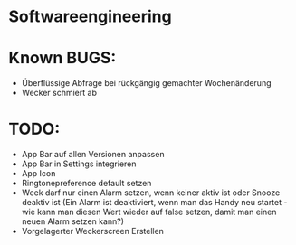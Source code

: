 Softwareengineering
===================

Known BUGS:
===========
- Überflüssige Abfrage bei rückgängig gemachter Wochenänderung
- Wecker schmiert ab

TODO:
===========
- App Bar auf allen Versionen anpassen
- App Bar in Settings integrieren
- App Icon
- Ringtonepreference default setzen
- Week darf nur einen Alarm setzen, wenn keiner aktiv ist oder Snooze deaktiv ist (Ein Alarm ist deaktiviert, wenn man das Handy neu startet - wie kann man diesen Wert wieder auf false setzen, damit man einen neuen Alarm setzen kann?)
- Vorgelagerter Weckerscreen Erstellen
